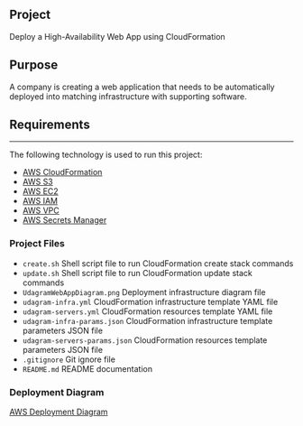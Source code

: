 ## Project

Deploy a High-Availability Web App using CloudFormation

## Purpose

A company is creating a web application that needs to be automatically deployed into matching infrastructure with supporting software.

## Requirements

---

The following technology is used to run this project:

- [AWS CloudFormation](https://aws.amazon.com/cloudformation/)
- [AWS S3](https://aws.amazon.com/s3/)
- [AWS EC2](https://aws.amazon.com/ec2/)
- [AWS IAM](https://aws.amazon.com/iam/)
- [AWS VPC](https://aws.amazon.com/vpc/)
- [AWS Secrets Manager](https://aws.amazon.com/secrets-manager/)

### Project Files

- `create.sh` Shell script file to run CloudFormation create stack commands
- `update.sh` Shell script file to run CloudFormation update stack commands
- `UdagramWebAppDiagram.png` Deployment infrastructure diagram file
- `udagram-infra.yml` CloudFormation infrastructure template YAML file
- `udagram-servers.yml` CloudFormation resources template YAML file
- `udagram-infra-params.json` CloudFormation infrastructure template parameters JSON file
- `udagram-servers-params.json` CloudFormation resources template parameters JSON file
- `.gitignore` Git ignore file
- `README.md` README documentation

### Deployment Diagram

[AWS Deployment Diagram](UdagramWebAppDiagram.png)
